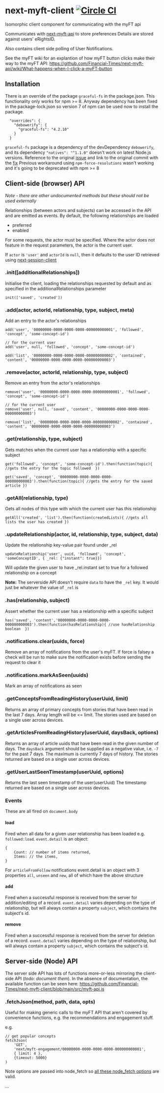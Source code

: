 # next-myft-client [![Circle CI](https://circleci.com/gh/Financial-Times/next-myft-client/tree/main.svg?style=svg)](https://circleci.com/gh/Financial-Times/next-myft-client/tree/main)

Isomorphic client component for communicating with the myFT api

Communicates with
[next-myft-api](http://github.com/Financial-Times/next-myft-api)
to store preferences Details are stored against users' eRightsID.

Also contains client side polling of User Notifications.

See the myFT wiki for an explantion of how myFT button clicks make their way to the myFT API: https://github.com/Financial-Times/next-myft-api/wiki/What-happens-when-I-click-a-myFT-button

## Installation

There is an override of the package `graceful-fs` in the package.json. This functionality only works for npm >= 8. 
Anyway dependency has been fixed in the package-lock.json so version 7 of npm can be used now to install the package.
```
  "overrides": {
    "debowerify": {
      "graceful-fs": "4.2.10"
    }
  }
  ```
  `graceful-fs` package is a dependency of the devDependency `debowerify`, and its dependency `"natives": "^1.1.0"` doesn't work on latest Node.js versions.
  Reference to the original [issue](https://github.com/isaacs/node-graceful-fs/issues/171) and link to the original commit with the [fix](https://github.com/isaacs/node-graceful-fs/commit/5cfcea5ba3723e1777f65953253a60112737cfc3)
  Previous workaround using `npm-force-resolutions` wasn't working and it's going to be deprecated with npm >= 8

## Client-side (browser) API

_Note - there are other undocumented methods but these should not be used externally_

Relationships (between actors and subjects) can be accessed in the API and are emitted as events. By default, the
following relationships are loaded

- preferred
- enabled

For some requests, the actor must be specified. Where the actor does not feature in the request parameters, the actor is the current user.

If `actor` is `'user'` and `actorId` is `null`, then it defaults to the user ID retrieved using [next-session-client](https://github.com/Financial-Times/next-session-client)

### .init([additionalRelationships])

Initialise the client, loading the relationships requested by default and as specified in the additionalRelationships
parameter

```
init(['saved', 'created'])
```

### .add(actor, actorId, relationship, type, subject, meta)

Add an entry to the actor's relationships

```
add('user', '00000000-0000-0000-0000-000000000001', 'followed', 'concept', 'some-concept-id')

// for the current user
add('user', null, 'followed', 'concept', 'some-concept-id')

add('list', '00000000-0000-0000-0000-000000000002', 'contained', 'content', '00000000-0000-0000-0000-000000000003')
```

### .remove(actor, actorId, relationship, type, subject)

Remove an entry from the actor's relationships

```
remove('user', '00000000-0000-0000-0000-000000000001', 'followed', 'concept', 'some-concept-id')

// for the current user
remove('user', null, 'saved', 'content', '00000000-0000-0000-0000-000000000003')

remove('list', '00000000-0000-0000-0000-000000000002', 'contained', 'content', '00000000-0000-0000-0000-000000000003')
```

### .get(relationship, type, subject)

Gets matches when the current user has a relationship with a specific subject

```
get('followed', 'concept', 'some-concept-id').then(function(topic){ //gets the entry for the topic followed  })

get('saved', 'concept', '00000000-0000-0000-0000-000000000003').then(function(topic){ //gets the entry for the saved article })
```

### .getAll(relationship, type)

Gets all nodes of this type with which the current user has this relationship

```
getAll('created', 'list').then(function(createdLists){ //gets all lists the user has created })
```

### .updateRelationship(actor, id, relationship, type, subject, data)

Update the relationship key-value pair found under _rel

```
updateRelationship('user', uuid, 'followed', 'concept', 'someConceptID', { _rel: {"instant": true}})
```

Will update the given user to have _rel.instant set to true for a followed relationship on a concept

**Note:** The serverside API doesn't require `data` to have the `_rel` key. It would just be whatever the value of `_rel` is

### .has(relationship, subject)

Assert whether the current user has a relationship with a specific subject

```
has('saved', 'content','00000000-0000-0000-0000-000000000003').then(function(hasRelationship){ //use hasRelationship boolean  })
```

### .notifications.clear(uuids, force)

Remove an array of notifications from the user's myFT. If force is falsey a check will be run to make sure the notification exists before sending the request to clear it

### .notifications.markAsSeen(uuids)

Mark an array of notifications as seen

### .getConceptsFromReadingHistory(userUuid, limit)

Returns an array of primary concepts from stories that have been read in the last 7 days. Array length will be <= limit.
The stories used are based on a single user across devices.

### .getArticlesFromReadingHistory(userUuid, daysBack, options)

Returns an array of article uuids that have been read in the given number of days.
The `daysBack` argument should be supplied as a negative value, i.e. `-7` for the past 7 days.
The maximum is currently 7 days of history.
The stories returned are based on a single user across devices.

### .getUserLastSeenTimestamp(userUuid, options)

Returns the last seen timestamp of the user(userUuid)
The timestamp returned are based on a single user across devices.

### Events

These are all fired on `document.body`

#### load

Fired when all data for a given user relationship has been loaded e.g. `followed:load`. `event.detail` is an object:

```
{
	Count: // number of items returned,
	Items: // the items,
}
```

For `articleFromFollow` notifications event.detail is an object with 3 properties `all`, `unseen` and `new`, all of which have the above structure

#### add

Fired when a successful response is received from the server for addition/editing of a record. `event.detail` varies depending on the type of relationship, but will always contain a property `subject`, which contains the subject's id.

#### remove

Fired when a successful response is received from the server for deletion of a record. `event.detail` varies depending on the type of relationship, but will always contain a property `subject`, which contains the subject's id.

## Server-side (Node) API

The server side API has lots of functions more-or-less mirroring the client-side API (_todo: document them_). In the absence of documentation, the available function can be seen here: https://github.com/Financial-Times/next-myft-client/blob/main/src/myft-api.js

### .fetchJson(method, path, data, opts)

Useful for making generic calls to the myFT API that aren't covered by convenience functions, e.g. the recommendations and engagement stuff.

e.g.

```
// get popular concepts
fetchJson(
	'GET',
	'next/myft-engagement/00000000-0000-0000-0000-000000000001',
	{ limit: 4 },
	{timeout: 5000}
)
```

Note options are passed into node_fetch so [all these node_fetch options](https://www.npmjs.com/package/node-fetch#options) are valid.

...
